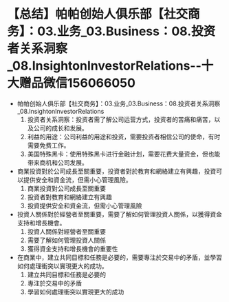 # 【总结】帕帕创始人俱乐部【社交商务】：03.业务_03.Business：08.投资者关系洞察_08.InsightonInvestorRelations--十大赠品微信156066050

-   帕帕创始人俱乐部【社交商务】：03.业务_03.Business：08.投资者关系洞察_08.InsightonInvestorRelations
    1.  投资者关系洞察：投资者需了解公司运营方式，投资者的苦痛和痛苦，以及公司的成长和发展。
    2.  利益的用途：公司利益的用途和投资，需要投资者相信公司的使命，有时需要免费工作。
    3.  美国特殊黑卡：使用特殊黑卡进行金融计划，需要花费大量资金，但也能带来商机和公司发展。
-   商業投資對於公司成長至關重要，投資者對於教育和網絡建立有興趣，投資可以提供安全和資金流，但需小心管理風險。
    1.  商業投資對公司成長至關重要
    2.  投資者對教育和網絡建立有興趣
    3.  投資提供安全和資金流，但需小心管理風險
-   投資人關係對於經營者至關重要，需要了解如何管理投資人關係，以獲得資金支持和增長機會。
    1.  投資人關係對經營者至關重要
    2.  需要了解如何管理投資人關係
    3.  獲得資金支持和增長機會的重要性
-   在商業中，建立共同目標和任務是必要的，需要專注於交易中的矛盾，並學習如何處理衝突以實現更大的成功。
    1.  建立共同目標和任務是必要的
    2.  專注於交易中的矛盾
    3.  學習如何處理衝突以實現更大的成功